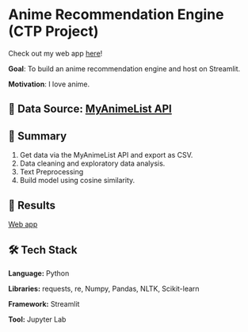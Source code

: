 # Anime Recommendation Engine (CTP Project)

Check out my web app [here](https://animendation.streamlit.app/)!

**Goal**: To build an anime recommendation engine and host on Streamlit.

**Motivation**: I love anime.

## :mag_right: Data Source: [MyAnimeList API](https://myanimelist.net/apiconfig/references/api/v2#section/Authentication)

## 📖 Summary

1. Get data via the MyAnimeList API and export as CSV.
2. Data cleaning and exploratory data analysis.
3. Text Preprocessing
4. Build model using cosine similarity.

## 🎯 Results

[Web app](https://animendation.streamlit.app/)

## 🛠️ Tech Stack

**Language:** Python

**Libraries:** requests, re, Numpy, Pandas, NLTK, Scikit-learn

**Framework:** Streamlit

**Tool:** Jupyter Lab
